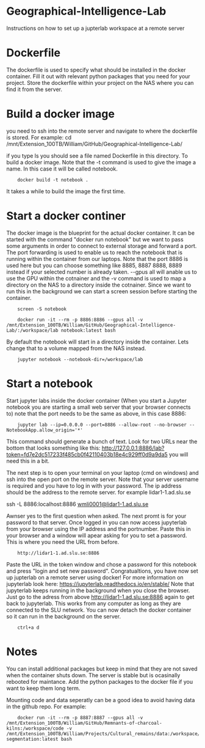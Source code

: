 # Geographical-Intelligence-Lab
Instructions on how to set up a jupterlab workspace at a remote server

# Dockerfile
The dockerfile is used to specify what should be installed in the docker container. Fill it out with relevant python packages that you need for your project. Store the dockerfile within your project on the NAS where you can find it from the server.

# Build a docker image
you need to ssh into the remote server and navigate to where the dockerfile is stored. For example:
        cd /mnt/Extension_100TB/William/GitHub/Geographical-Intelligence-Lab/

if you type ls you should see a file named Dockerfile in this directory. To build a docker image. Note that the -t command is used to give the image a name. In this case it will be called notebook.

        docker build -t notebook .

It takes a while to build the image the first time.

# Start a docker continer
The docker image is the blueprint for the actual docker container. It can be started with the command "docker run notebook" but we want to pass some arguments in order to connect to external storage and forward a port. The port forwarding is used to enable us to reach the notebook that is running within the container from our laptops. Note that the port 8886 is used here but you can choose something like 8885, 8887 8888, 8889 instead if your selected number is already taken. --gpus all will anable us to use the GPU within the cotnainer and the -v command is used to map a directory on the NAS to a directory inside the cotnainer. Since we want to run this in the background we can start a screen session before starting the container.

        screen -S notebook

        docker run -it --rm -p 8886:8886 --gpus all -v /mnt/Extension_100TB/William/GitHub/Geographical-Intelligence-Lab/:/workspace/lab notebook:latest bash

By default the notebook will start in a directory inside the container. Lets change that to a volume mapped from the NAS instead.

        jupyter notebook --notebook-dir=/workspace/lab

# Start a notebook
Start jupyter labs inside the docker container (When you start a Jupyter notebook you are starting a small web server that your browser connects to) note that the port needs to be the same as above, in this case 8886:

        jupyter lab --ip=0.0.0.0 --port=8886 --allow-root --no-browser --NotebookApp.allow_origin='*'

This command should generate a bunch of text. Look for two URLs near the bottom that looks something like this: http://127.0.0.1:8886/lab?token=fd7e2dc517233f485cb0f42110403b18e4c929ff0d9a9da5 you will need this in a bit.

The next step is to open your terminal on your laptop (cmd on windows) and ssh into the open port on the remote server. Note that your server username is required and you have to log in with your password. The ip address should be the address to the remote server. for example lidar1-1.ad.slu.se

ssh -L 8886:localhost:8886 wmli0001@lidar1-1.ad.slu.se

Awnser yes to the first question when asked. The next promt is for your password to that server. Once logged in you can now access jupyterlab from your browser using the IP address and the portnumber. Paste this in your browser and a window will apear asking for you to set a password. This is where you need the URL from before. 

        http://lidar1-1.ad.slu.se:8886

Paste the URL in the token window and chose a password for this notebook and press "login and set new password". Congratualtions, you have now set up jupterlab on a remote server using docker! For more information on jupyterlab look here: https://jupyterlab.readthedocs.io/en/stable/ Note that jupyterlab keeps running in the background when you close the browser. Just go to the adress from above http://lidar1-1.ad.slu.se:8886 again to get back to jupyterlab. This works from any computer as long as they are connected to the SLU network. You can now detach the docker container so it can run in the background on the server.

        ctrl+a d


# Notes
You can install additional packages but keep in mind that they are not saved when the container shuts down. The server is stable but is ocasinally rebooted for maintance. Add the python packages to the docker file if you want to keep them long term. 

Mounting code and data seperatly can be a good idea to avoid having data in the github repo. For example: 

        docker run -it --rm -p 8887:8887 --gpus all -v /mnt/Extension_100TB/William/GitHub/Remnants-of-charcoal-kilns:/workspace/code -v /mnt/Extension_100TB/William/Projects/Cultural_remains/data:/workspace/data segmentation:latest bash